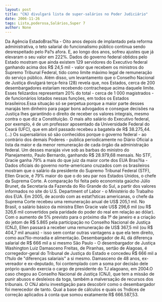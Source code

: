 ```yaml
---
layout: post
title: "CNJ divulgará lista de super-salários no Poder Judiciário"
date: 2006-11-26
tags: Lista,poderosa,Salários,Super 7
author: None
---
```

Da Agência EstadoBras?lia - Oito anos depois de implantado pela reforma administrativa, o teto salarial do funcionalismo público continua sendo desrespeitado pelo Pa?s afora. E, ao longo dos anos, sofreu ajustes que já elevaram o seu valor em 222%. Dados do governo federal obtidos pelo Estado mostram que ainda existem 129 servidores do Executivo federal ganhando acima dos R$ 24,5 mil - valor que recebem os ministros do Supremo Tribunal Federal, tido como limite máximo legal de remuneração do serviço público.
Além disso, um levantamento que o Conselho Nacional de Justiça divulgará terça-feira (28) revela que, nos Estados, cerca de 200 desembargadores estariam recebendo contracheque acima daquele limite. Esses felizardos representam 20% do total - cerca de 1 000 magistrados - de funcionários lotados nessas funções, em todos os Estados brasileiros.Essa situação só se perpetua porque a maior parte desses marajás tem dinheiro para pagar bons advogados e consegue decisões na Justiça lhes garantindo o direito de receber os valores integrais, mesmo contra o que diz a Constituição. O mais alto salário do Executivo federal, por exemplo, é de um professor aposentado da Universidade Federal do Ceará (UFC), que em abril passado recebeu a bagatela de R$ 38.275,44.
(...) Os supersalários só são conhecidos porque o governo federal - ao contrário dos demais Poderes - publica periodicamente no Diário Oficial a lista da maior e da menor remuneração de cada órgão da administração federal. Um desses marajás vive sob as barbas do ministro do Planejamento, Paulo Bernardo, ganhando R$ 28.979,68 mensais.
No STF, Gracie ganha 79% a mais do que juiz da maior corte dos EUA
Bras?lia - Dados oficiais do governo norte-americano cruzados com os brasileiros mostram que o salário da presidente do Supremo Tribunal Federal (STF), Ellen Gracie, é 79% maior do que o do seu par nos Estados Unidos, o chefe da Suprema Corte. A comparação foi feita pelo economista gaúcho Júlio Brunet, da Secretaria da Fazenda do Rio Grande do Sul, a partir dos valores informados no site do U.S. Department of Labor - o Ministério do Trabalho dos EUA. Em 2005, de acordo com as estat?sticas americanas, o chefe da Suprema Corte recebeu uma remuneração anual de US$ 205,1 mil. No Brasil, o salário básico da ministra Ellen Gracie vale US$ 296,6 mil (ou R$ 326,6 mil convertidos pela paridade do poder do real em relação ao dólar). Com o aumento de 5% previsto para o próximo dia 1º de janeiro e a criação do jetom de R$ 5.865 pela participação no Conselho Nacional de Justiça (CNJ), Ellen passará a receber uma remuneração de US$ 367,5 mil (ou R$ 404,7 mil anuais) - isso sem contar outras vantagens a que ela tem direito, como aux?lio-moradia e alimentação. 
Desembargador de AL dá diferença salarial de R$ 666 mil a si mesmo
São Paulo - O desembargador de Justiça Washington Luiz Damasceno Freitas, de Piranhas, sertão de Alagoas, é corregedor-geral do Tribunal de Justiça do Estado e concedeu R$ 666 mil a t?tulo de \"diferenças salariais\" a si mesmo. Damasceno de 48 anos, ex-vereador e ex-deputado, foi contemplado com a soma por decisão dele próprio quando exercia o cargo de presidente do TJ alagoano, em 2004.O caso chegou ao Conselho Nacional de Justiça (CNJ), que tem a missão de punir abusos e desleixos da toga, também a malversação de recursos dos tribunais. O CNJ abriu investigação para descobrir como o desembargador foi merecedor de tanto. Qual a base de cálculos e quais os ?ndices de correção aplicados à conta que somou exatamente R$ 666.587,53. 